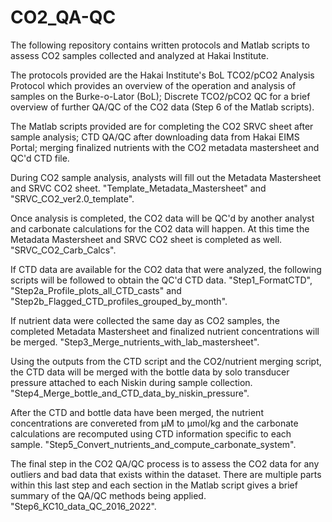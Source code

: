 # CO2_QA-QC
The following repository contains written protocols and Matlab scripts to assess CO2 samples collected and analyzed at Hakai Institute.

The protocols provided are the Hakai Institute's BoL TCO2/pCO2 Analysis Protocol which provides an overview of the operation and analysis of samples on the Burke-o-Lator (BoL); Discrete TCO2/pCO2 QC for a brief overview of further QA/QC of the CO2 data (Step 6 of the Matlab scripts).

The Matlab scripts provided are for completing the CO2 SRVC sheet after sample analysis; CTD QA/QC after downloading data from Hakai EIMS Portal; merging finalized nutrients with the CO2 metadata mastersheet and QC'd CTD file.

During CO2 sample analysis, analysts will fill out the Metadata Mastersheet and SRVC CO2 sheet. "Template_Metadata_Mastersheet" and "SRVC_CO2_ver2.0_template".

Once analysis is completed, the CO2 data will be QC'd by another analyst and carbonate calculations for the CO2 data will happen. At this time the Metadata Mastersheet and SRVC CO2 sheet is completed as well. "SRVC_CO2_Carb_Calcs".

If CTD data are available for the CO2 data that were analyzed, the following scripts will be followed to obtain the QC'd CTD data. "Step1_FormatCTD", "Step2a_Profile_plots_all_CTD_casts" and "Step2b_Flagged_CTD_profiles_grouped_by_month".

If nutrient data were collected the same day as CO2 samples, the completed Metadata Mastersheet and finalized nutrient concentrations will be merged. "Step3_Merge_nutrients_with_lab_mastersheet".

Using the outputs from the CTD script and the CO2/nutrient merging script, the CTD data will be merged with the bottle data by solo transducer pressure attached to each Niskin during sample collection. "Step4_Merge_bottle_and_CTD_data_by_niskin_pressure".

After the CTD and bottle data have been merged, the nutrient concentrations are convereted from µM to µmol/kg and the carbonate calculations are recomputed using CTD information specific to each sample. "Step5_Convert_nutrients_and_compute_carbonate_system".

The final step in the CO2 QA/QC process is to assess the CO2 data for any outliers and bad data that exists within the dataset. There are multiple parts within this last step and each section in the Matlab script gives a brief summary of the QA/QC methods being applied. "Step6_KC10_data_QC_2016_2022".


